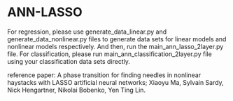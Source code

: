 # ANN-LASSO

For regression, please use generate_data_linear.py and generate_data_nonlinear.py files to generate data sets for linear models and nonlinear models respectively. And then, run the main_ann_lasso_2layer.py file. For classification, please run main_ann_classification_2layer.py file using your classification data sets directly.

reference paper: A phase transition for finding needles in nonlinear haystacks with LASSO artificial neural networks; Xiaoyu Ma, Sylvain Sardy, Nick Hengartner, Nikolai Bobenko, Yen Ting Lin.  
